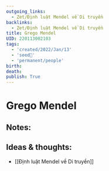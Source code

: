 ```yaml
---
outgoing_links:
  - Zet/Định luật Mendel về Di truyền
backlinks:
  - Zet/Định luật Mendel về Di truyền
title: Grego Mendel
UID: 220113002103
tags:
  - 'created/2022/Jan/13'
  - 'seed🥜'
  - 'permanent/people'
birth:
death:
publish: True
---
```

# Grego Mendel

## Notes:


## Ideas & thoughts:
- [[Định luật Mendel về Di truyền]]